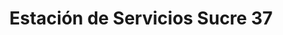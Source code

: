 ---
title: "Estación de Servicios Sucre 37"
url: /caracas/estacion-de-servicios-sucre-37/
shop: piezas de automóviles
---